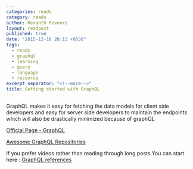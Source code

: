 ```yaml
---
categories: reads
category: reads
author: Revanth Revoori
layout: readpost
published: true
date: "2015-12-16 20:13 +0530"
tags: 
  - reads
  - graphql
  - learning
  - query
  - language
  - resource
excerpt_separator: "<!--more-->"
title: Getting started with GraphQL
---
```





GraphQL makes it easy for fetching the data models for client side developers and easy for server side developers to maintain the endpoints which will also be drastically minimized because of graphQL

<a class="embedly-card" href="http://facebook.github.io/graphql/">Official Page - GraphQL  <i class="fa fa-external-link"></i></a>

<a class="embedly-card" href="https://github.com/chentsulin/awesome-graphql">Awesome GraphQL Repositories  <i class="fa fa-external-link"></i></a>

If you prefer videos rather than reading through long posts.You can start here :
<a class="embedly-card" href="http://rrevanth.github.io/tidbit/graphql-introduction">GraphQL references  <i class="fa fa-external-link"></i></a>
<!--more-->
